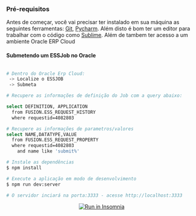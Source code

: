 ### Pré-requisitos

Antes de começar, você vai precisar ter instalado em sua máquina as seguintes ferramentas:
[Git](https://git-scm.com), [Pycharm](https://www.sublimetext.com/). 
Além disto é bom ter um editor para trabalhar com o código como [Sublime](https://www.sublimetext.com/). Além 
de tambem ter acesso a um ambiente Oracle ERP Cloud 

#### Submetendo um ESSJob no Oracle

```bash

# Dentro do Oracle Erp Cloud:
 -> Localize o ESSJOB 
 -> Submeta

# Recupere as informações de definição do Job com a query abaixo:

select DEFINITION, APPLICATION 
  from FUSION.ESS_REQUEST_HISTORY 
  where requestid=4082803

# Recupere as informações de parametros/valores
select NAME,DATATYPE,VALUE
  from FUSION.ESS_REQUEST_PROPERTY
  where requestid=4082803
    and name like 'submit%'

# Instale as dependências
$ npm install

# Execute a aplicação em modo de desenvolvimento
$ npm run dev:server

# O servidor inciará na porta:3333 - acesse http://localhost:3333 

```
<p align="center">
  <a href="https://github.com/tgmarinho/README-ecoleta/blob/master/Insomnia_API_Ecoletajson.json" target="_blank"><img src="https://insomnia.rest/images/run.svg" alt="Run in Insomnia"></a>
</p>
